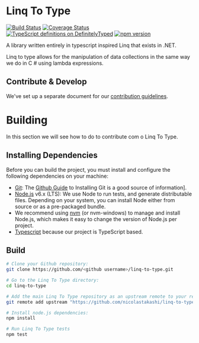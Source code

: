# Linq To Type
[![Build Status](https://travis-ci.org/nicolastakashi/linq-to-type.svg?branch=master)](https://travis-ci.org/nicolastakashi/linq-to-type)
[![Coverage Status](https://coveralls.io/repos/github/nicolastakashi/linq-to-type/badge.svg?branch=master)](https://coveralls.io/github/nicolastakashi/linq-to-type?branch=master)
[![TypeScript definitions on DefinitelyTyped](http://definitelytyped.org/badges/standard.svg)](http://definitelytyped.org)
[![npm version](https://badge.fury.io/js/linq-to-type.svg)](https://badge.fury.io/js/linq-to-type)

A library written entirely in typescript inspired Linq that exists in .NET.

Linq to type allows for the manipulation of data collections in the same way we do in C # using lambda expressions.

Contribute & Develop
--------------------

We've set up a separate document for our [contribution guidelines](https://github.com/nicolastakashi/linq-to-type/blob/master/CONTRIBUTING.md).

# Building

In this section we will see how to do to contribute com o Linq To Type.

## Installing Dependencies
Before you can build the project, you must install and configure the following dependencies on your machine:
* [Git]: The [Github Guide] to Installing Git is a good source of information].
* [Node.js] v6.x (LTS): We use Node to run tests, and generate distributable files. Depending on your system, you can install Node either from source or as a pre-packaged bundle.
* We recommend using [nvm] (or nvm-windows) to manage and install Node.js, which makes it easy to change the version of Node.js per project.
* [Typescript] because our project is TypeScript based.

[Git]: <https://git-scm.com/>
[Github Guide]: <https://help.github.com/articles/set-up-git/>
[Node.js]: <https://nodejs.org/en/>
[nvm]: <https://github.com/coreybutler/nvm-windows>
[TypeScript]: <https://www.typescriptlang.org/>

## Build

```sh
# Clone your Github repository:
git clone https://github.com/<github username>/linq-to-type.git

# Go to the Linq To Type directory:
cd linq-to-type

# Add the main Linq To Type repository as an upstream remote to your repository:
git remote add upstream "https://github.com/nicolastakashi/linq-to-type.git"

# Install node.js dependencies:
npm install

# Run Linq To Type tests
npm test
```

